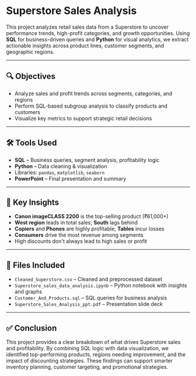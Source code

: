 #  Superstore Sales Analysis

This project analyzes retail sales data from a Superstore to uncover performance trends, high-profit categories, and growth opportunities. Using **SQL** for business-driven queries and **Python** for visual analytics, we extract actionable insights across product lines, customer segments, and geographic regions.

---

## 🔍 Objectives

- Analyze sales and profit trends across segments, categories, and regions  
- Perform SQL-based subgroup analysis to classify products and customers  
- Visualize key metrics to support strategic retail decisions  

---

## 🛠 Tools Used

- **SQL** – Business queries, segment analysis, profitability logic  
- **Python** – Data cleaning & visualization  
- Libraries: `pandas`, `matplotlib`, `seaborn`  
- **PowerPoint** – Final presentation and summary  

---

## 📌 Key Insights

- **Canon imageCLASS 2200** is the top-selling product (₹61,000+)  
- **West region** leads in total sales; **South** lags behind  
- **Copiers** and **Phones** are highly profitable; **Tables** incur losses  
- **Consumers** drive the most revenue among segments  
- High discounts don't always lead to high sales or profit  

---

## 📁 Files Included

- `Cleaned_Superstore.csv` – Cleaned and preprocessed dataset  
- `Superstore_sales_data_analysis.ipynb` – Python notebook with insights and graphs  
- `Customer_And_Products.sql` – SQL queries for business analysis  
- `Superstore_Sales_Analysis_ppt.pdf` – Presentation slide deck  

---

## ✅ Conclusion

This project provides a clear breakdown of what drives Superstore sales and profitability. By combining SQL logic with data visualization, we identified top-performing products, regions needing improvement, and the impact of discounting strategies. These findings can support smarter inventory planning, customer targeting, and promotional strategies.
 

